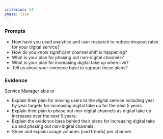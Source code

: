 ```yaml
---
criterion: 14
phase: live
---
```


### Prompts

* How have you used analytics and user research to reduce dropout rates for your digital service?
* How do you know significant channel shift is happening?
* What is your plan for phasing out non-digital channels?
* What is your plan for increasing digital take up when live?
* Tell us about your evidence base to support these plans?

### Evidence

Service Manager able to

* Explain their plan for moving users to the digital service including year by year targets for increasing digital take up for the next 5 years.
* Explain their plan to phase out non-digital channels as digital take up increases over the next 5 years.
* Explain the evidence base behind their plans for increasing digital take up and phasing out non-digital channels.
* Show and explain usage volumes (and trends) per channel.
